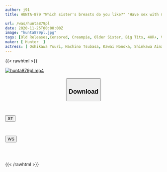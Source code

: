 ```yaml
---
author: j91
title: HUNTA-879 "Which sister's breasts do you like?" "Have sex with me!" ” “No, I go first!” ” Relatives with big breasts seduce me, a virgin, with their proud breasts!

url: /was/hunta879pl
date: 2020-11-25T00:00:00Z
image: "hunta879pl.jpg"
tags: [Old Releases,Censored, Creampie, Older Sister, Big Tits, 4HR+, Virgin Man	]
maker: [ Hunter  ]
actress: [ Oshikawa Yuuri, Hachino Tsubasa, Kawai Nonoka, Shinkawa Aina, Yamamoto Renka ,Hirosaki Yumina ]
---
```



{{< rawhtml >}}

<div class="video" data-videoid="O6ddbDoLrJiZpBW">
    <a href="javascript:;">
        <img src="/was/hunta879pl/hunta879pl.jpg" width="WIDTH" height="HEIGHT" alt="hunta879pl.mp4" loading="lazy">
    </a>
</div>

<script type="text/javascript" src="https://j91.asia/asset/on-demand-st.js"></script>

<br>
  <link rel="stylesheet" href="https://j91.asia/asset/bs5.css">
  
  <center>
  <button class="btn btn-primary" type="button" data-bs-toggle="collapse" data-bs-target=".multi-collapse" aria-expanded="false" aria-controls="multiCollapseExample1 multiCollapseExample2"><h2>Download</h2></button></center>
</p>
<div class="row">
  <div class="col">
    <div class="collapse multi-collapse" id="multiCollapseExample1">
      <div class="card card-body">
	      	      <br>
<div class="buttons">  
<p><a href="https://streamtape.to/v/O6ddbDoLrJiZpBW" target="_blank"><button class="btn-hover color-3"><i class="fa fa-download"></i> ST</button></a></p></div>
    </div>
  </div>
</div>
  <div class="col">
    <div class="collapse multi-collapse" id="multiCollapseExample2">
      <div class="card card-body">
	      <br>
<div class="buttons">
<p><a href="https://wolfstream.tv/ijc0ul3gov8e" target="_blank"><button class="btn-hover color-8"><i class="fa fa-download"></i> WS</button></a></p></div>
<br><br>
      </div>
    </div>
  </div>
</div>

{{< /rawhtml >}}